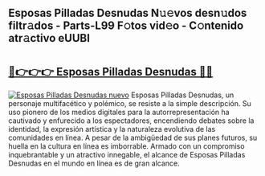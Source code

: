 ## Esposas Pilladas Desnudas N𝚞𝚎vos desn𝚞dos filtr𝚊dos - Parts-L99 F𝚘tos vid𝚎o - C𝚘ntenido atr𝚊ctivo eUUBI

# <h2><a href="http://mb64dka.tromn.icu/?c=Esposas+Pilladas+Desnudas">🔗👉👉👉 Esposas Pilladas Desnudas 🔗🔗</a></h2>

[![Esposas Pilladas Desnudas nuevo](https://i.imgur.com/pEAQMta.gif)](http://mb64dka.tromn.icu/?c=Esposas+Pilladas+Desnudas)
Esposas Pilladas Desnudas, un personaje multifacético y polémico, se resiste a la simple descripción. Su uso pionero de los medios digitales para la autorrepresentación ha cautivado y enfurecido a los espectadores, encendiendo debates sobre la identidad, la expresión artística y la naturaleza evolutiva de las comunidades en línea. A pesar de la ambigüedad de sus planes futuros, su huella en la cultura en línea es imborrable. Armado con un compromiso inquebrantable y un atractivo innegable, el alcance de Esposas Pilladas Desnudas en el mundo en línea es de gran alcance.
